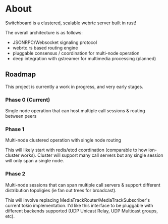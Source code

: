 # About

Switchboard is a clustered, scalable webrtc server built in rust!

The overall architecture is as follows:

- JSONRPC/Websocket signaling protocol
- webrtc.rs based routing engine
- pluggable consensus / coordination for multi-node operation
- deep integration with gstreamer for multimedia processing (planned)

## Roadmap

This project is currently a work in progress, and very early stages. 

### Phase 0 (Current)
Single node operation that can host multiple call sessions & routing between peers

### Phase 1
Multi-node clustered operation with single node routing

This will likely start with redis/etcd coordination (comparable to how ion-cluster works).  Cluster will support many call servers but any single session will only span a single node.

### Phase 2
Multi-node sessions that can span multiple call servers & support different distribution topoligies (ie fan out trees for broadcast).

This will involve replacing MediaTrackRouter/MediaTrackSubscriber's current tokio implementation.  I'd like this interface to be pluggable with different backends supported (UDP Unicast Relay, UDP Multicast groups, etc).
